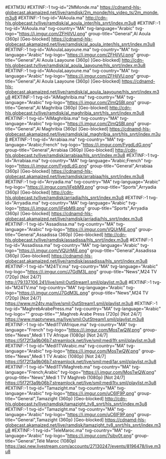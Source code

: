 #EXTM3U
#EXTINF:-1 tvg-id="2MMonde.ma"
https://cdnamd-hls-globecast.akamaized.net/live/ramdisk/2m_monde/hls_video_ts/2m_monde.m3u8
#EXTINF:-1 tvg-id="AlAoula.ma"
http://cdn-hls.globecast.tv/live/ramdisk/al_aoula_inter/hls_snrt/index.m3u8
#EXTINF:-1 tvg-id="AlAoula.ma" tvg-country="MA" tvg-language="Arabic" tvg-logo="https://i.imgur.com/ZFHjIVU.png" group-title="General",Al Aoula (360p) [Geo-blocked]
https://cdnamd-hls-globecast.akamaized.net/live/ramdisk/al_aoula_inter/hls_snrt/index.m3u8
#EXTINF:-1 tvg-id="AlAoulaLaayoune.ma" tvg-country="MA" tvg-language="Arabic" tvg-logo="https://i.imgur.com/ZFHjIVU.png" group-title="General",Al Aoula Laayoune (360p) [Geo-blocked]
http://cdn-hls.globecast.tv/live/ramdisk/al_aoula_laayoune/hls_snrt/index.m3u8
#EXTINF:-1 tvg-id="AlAoulaLaayoune.ma" tvg-country="MA" tvg-language="Arabic" tvg-logo="https://i.imgur.com/ZFHjIVU.png" group-title="General",Al Aoula Laayoune (360p) [Geo-blocked]
https://cdnamd-hls-globecast.akamaized.net/live/ramdisk/al_aoula_laayoune/hls_snrt/index.m3u8
#EXTINF:-1 tvg-id="AlMaghribia.ma" tvg-country="MA" tvg-language="Arabic" tvg-logo="https://i.imgur.com/ZlmQSBl.png" group-title="General",Al Maghribia (360p) [Geo-blocked]
http://cdn-hls.globecast.tv/live/ramdisk/al_maghribia_snrt/hls_snrt/index.m3u8
#EXTINF:-1 tvg-id="AlMaghribia.ma" tvg-country="MA" tvg-language="Arabic" tvg-logo="https://i.imgur.com/ZlmQSBl.png" group-title="General",Al Maghribia (360p) [Geo-blocked]
https://cdnamd-hls-globecast.akamaized.net/live/ramdisk/al_maghribia_snrt/hls_snrt/index.m3u8
#EXTINF:-1 tvg-id="Arrabiaa.ma" tvg-country="MA" tvg-language="Arabic;French" tvg-logo="https://i.imgur.com/FvgdLdG.png" group-title="General",Arrabiaa (360p) [Geo-blocked]
http://cdn-hls.globecast.tv/live/ramdisk/arrabiaa/hls_snrt/index.m3u8
#EXTINF:-1 tvg-id="Arrabiaa.ma" tvg-country="MA" tvg-language="Arabic;French" tvg-logo="https://i.imgur.com/FvgdLdG.png" group-title="General",Arrabiaa (360p) [Geo-blocked]
https://cdnamd-hls-globecast.akamaized.net/live/ramdisk/arrabiaa/hls_snrt/index.m3u8
#EXTINF:-1 tvg-id="Arryadia.ma" tvg-country="MA" tvg-language="Arabic" tvg-logo="https://i.imgur.com/liFebM9.png" group-title="Sports",Arryadia (360p) [Geo-blocked]
http://cdn-hls.globecast.tv/live/ramdisk/arriadia/hls_snrt/index.m3u8
#EXTINF:-1 tvg-id="Arryadia.ma" tvg-country="MA" tvg-language="Arabic" tvg-logo="https://i.imgur.com/liFebM9.png" group-title="Sports",Arryadia (360p) [Geo-blocked]
https://cdnamd-hls-globecast.akamaized.net/live/ramdisk/arriadia/hls_snrt/index.m3u8
#EXTINF:-1 tvg-id="Assadissa.ma" tvg-country="MA" tvg-language="Arabic" tvg-logo="https://i.imgur.com/VQUrMjE.png" group-title="General",Assadissa (360p) [Geo-blocked]
http://cdn-hls.globecast.tv/live/ramdisk/assadissa/hls_snrt/index.m3u8
#EXTINF:-1 tvg-id="Assadissa.ma" tvg-country="MA" tvg-language="Arabic" tvg-logo="https://i.imgur.com/VQUrMjE.png" group-title="General",Assadissa (360p) [Geo-blocked]
https://cdnamd-hls-globecast.akamaized.net/live/ramdisk/assadissa/hls_snrt/index.m3u8
#EXTINF:-1 tvg-id="M24TV.ma" tvg-country="MA" tvg-language="Arabic" tvg-logo="https://i.imgur.com/J7GdM3L.png" group-title="News",M24 TV (720p) [Not 24/7]
http://79.137.106.241/live/smil:OutStream1.smil/playlist.m3u8
#EXTINF:-1 tvg-id="M24TV.ma" tvg-country="MA" tvg-language="Arabic" tvg-logo="https://i.imgur.com/J7GdM3L.png" group-title="News",M24 TV (720p) [Not 24/7]
https://www.m24tv.ma/live/smil:OutStream1.smil/playlist.m3u8
#EXTINF:-1 tvg-id="MaghrebArabePress.ma" tvg-country="MA" tvg-language="Arabic" tvg-logo="" group-title="",Maghreb Arabe Press (720p) [Not 24/7]
https://www.maptvnews.ma/live/smil:OutStream1.smil/playlist.m3u8
#EXTINF:-1 tvg-id="Medi1TVAfrique.ma" tvg-country="MA" tvg-language="French" tvg-logo="https://i.imgur.com/MosTwQW.png" group-title="News",Medi 1 TV Afrique (1080p) [Not 24/7]
https://5f72f3a9b06b7.streamlock.net/live/smil:medi1fr.smil/playlist.m3u8
#EXTINF:-1 tvg-id="Medi1TVArabic.ma" tvg-country="MA" tvg-language="Arabic" tvg-logo="https://i.imgur.com/MosTwQW.png" group-title="News",Medi 1 TV Arabic (1080p) [Not 24/7]
https://5f72f3a9b06b7.streamlock.net/live/smil:medi1ar.smil/playlist.m3u8
#EXTINF:-1 tvg-id="Medi1TVMaghreb.ma" tvg-country="MA" tvg-language="French;Arabic" tvg-logo="https://i.imgur.com/MosTwQW.png" group-title="News",Medi 1 TV Maghreb (1080p) [Not 24/7]
https://5f72f3a9b06b7.streamlock.net/live/smil:medi1tv.smil/playlist.m3u8
#EXTINF:-1 tvg-id="Tamazight.ma" tvg-country="MA" tvg-language="Arabic" tvg-logo="https://i.imgur.com/uC6IF9P.png" group-title="General",Tamazight (360p) [Geo-blocked]
http://cdn-hls.globecast.tv/live/ramdisk/tamazight_tv8_snrt/hls_snrt/index.m3u8
#EXTINF:-1 tvg-id="Tamazight.ma" tvg-country="MA" tvg-language="Arabic" tvg-logo="https://i.imgur.com/uC6IF9P.png" group-title="General",Tamazight (360p) [Geo-blocked]
https://cdnamd-hls-globecast.akamaized.net/live/ramdisk/tamazight_tv8_snrt/hls_snrt/index.m3u8
#EXTINF:-1 tvg-id="TeleMaroc.ma" tvg-country="MA" tvg-language="Arabic" tvg-logo="https://i.imgur.com/7sibv0t.png" group-title="General",Télé Maroc (1080p)
https://api.new.livestream.com/accounts/27130247/events/8196478/live.m3u8
